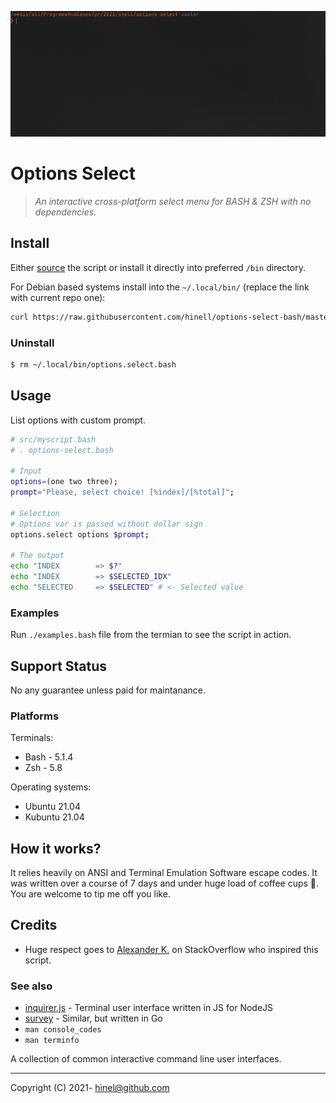 ![Preivew](./assets/demo.gif)
# Options Select
> _An interactive cross-platform select menu for BASH & ZSH with no dependencies._
## Install
<!-- TODO: How to install section -->
Either [source] the script or install it directly into preferred `/bin` directory.

For Debian based systems install into the `~/.local/bin/`
(replace the link with current repo one):
```bash
curl https://raw.githubusercontent.com/hinell/options-select-bash/master/options.select.bash -o ~/.local/bin/options.select.bash && chmod +x ~/.local/bin/options.select.bash

```

[source]: https://tldp.org/HOWTO/Bash-Prompt-HOWTO/x237.html


### Uninstall

```bash
$ rm ~/.local/bin/options.select.bash
```

## Usage

List options with custom prompt.

```bash
# src/myscript.bash
# . options-select.bash

# Input
options=(one two three);
prompt="Please, select choice! [%index]/[%total]";

# Selection
# Options var is passed without dollar sign
options.select options $prompt;

# The output
echo "INDEX        => $?"
echo "INDEX        => $SELECTED_IDX"
echo "SELECTED     => $SELECTED" # <- Selected value
```

### Examples
Run `./examples.bash` file from the termian to see the script in action.

## Support Status
No any guarantee unless paid for maintanance.

### Platforms

Terminals:
* Bash - 5.1.4
* Zsh - 5.8 

Operating systems:
* Ubuntu 21.04
* Kubuntu 21.04

## How it works? 
It relies heavily on ANSI and Terminal Emulation Software escape codes. It was written over a course of 7 days and under huge load of coffee cups 🍵. You are welcome to tip me off you like.

## Credits 
* Huge respect goes to [Alexander K.] on StackOverflow who inspired this script.

### See also
* [inquirer.js] - Terminal user interface written in JS for NodeJS
* [survey] - Similar, but written in Go
* `man console_codes`
* `man terminfo`

A collection of common interactive command line user interfaces. 

[Alexander K.]: https://unix.stackexchange.com/questions/146570/arrow-key-enter-menu/415155
[inquirer.js]: https://github.com/SBoudrias/Inquirer.js
[survey]: https://github.com/AlecAivazis/survey

----
 Copyright (C) 2021- hinel@github.com